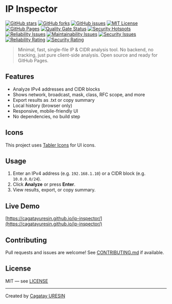 # IP Inspector

[![GitHub stars](https://img.shields.io/github/stars/cagatayuresin/ip-inspector?style=social)](https://github.com/cagatayuresin/ip-inspector) [![GitHub forks](https://img.shields.io/github/forks/cagatayuresin/ip-inspector?style=social)](https://github.com/cagatayuresin/ip-inspector) [![GitHub issues](https://img.shields.io/github/issues/cagatayuresin/ip-inspector)](https://github.com/cagatayuresin/ip-inspector/issues) [![MIT License](https://img.shields.io/github/license/cagatayuresin/ip-inspector)](LICENSE) [![GitHub Pages](https://img.shields.io/badge/GitHub%20Pages-Live-green)](https://cagatayuresin.github.io/ip-inspector/) [![Quality Gate Status](https://sonar.cagatayuresin.com/api/project_badges/measure?project=cagatayuresin_ip-inspector_2f778a84-0bcf-4433-8017-6cae2338922b&metric=alert_status&token=sqb_f4ef7dec507c15df28897626318af412910d82d8)](https://sonar.cagatayuresin.com/dashboard?id=cagatayuresin_ip-inspector_2f778a84-0bcf-4433-8017-6cae2338922b) [![Security Hotspots](https://sonar.cagatayuresin.com/api/project_badges/measure?project=cagatayuresin_ip-inspector_2f778a84-0bcf-4433-8017-6cae2338922b&metric=security_hotspots&token=sqb_f4ef7dec507c15df28897626318af412910d82d8)](https://sonar.cagatayuresin.com/dashboard?id=cagatayuresin_ip-inspector_2f778a84-0bcf-4433-8017-6cae2338922b) [![Reliability Issues](https://sonar.cagatayuresin.com/api/project_badges/measure?project=cagatayuresin_ip-inspector_2f778a84-0bcf-4433-8017-6cae2338922b&metric=software_quality_reliability_issues&token=sqb_f4ef7dec507c15df28897626318af412910d82d8)](https://sonar.cagatayuresin.com/dashboard?id=cagatayuresin_ip-inspector_2f778a84-0bcf-4433-8017-6cae2338922b) [![Maintainability Issues](https://sonar.cagatayuresin.com/api/project_badges/measure?project=cagatayuresin_ip-inspector_2f778a84-0bcf-4433-8017-6cae2338922b&metric=software_quality_maintainability_issues&token=sqb_f4ef7dec507c15df28897626318af412910d82d8)](https://sonar.cagatayuresin.com/dashboard?id=cagatayuresin_ip-inspector_2f778a84-0bcf-4433-8017-6cae2338922b) [![Security Issues](https://sonar.cagatayuresin.com/api/project_badges/measure?project=cagatayuresin_ip-inspector_2f778a84-0bcf-4433-8017-6cae2338922b&metric=software_quality_security_issues&token=sqb_f4ef7dec507c15df28897626318af412910d82d8)](https://sonar.cagatayuresin.com/dashboard?id=cagatayuresin_ip-inspector_2f778a84-0bcf-4433-8017-6cae2338922b) [![Reliability Rating](https://sonar.cagatayuresin.com/api/project_badges/measure?project=cagatayuresin_ip-inspector_2f778a84-0bcf-4433-8017-6cae2338922b&metric=software_quality_reliability_rating&token=sqb_f4ef7dec507c15df28897626318af412910d82d8)](https://sonar.cagatayuresin.com/dashboard?id=cagatayuresin_ip-inspector_2f778a84-0bcf-4433-8017-6cae2338922b) [![Security Rating](https://sonar.cagatayuresin.com/api/project_badges/measure?project=cagatayuresin_ip-inspector_2f778a84-0bcf-4433-8017-6cae2338922b&metric=software_quality_security_rating&token=sqb_f4ef7dec507c15df28897626318af412910d82d8)](https://sonar.cagatayuresin.com/dashboard?id=cagatayuresin_ip-inspector_2f778a84-0bcf-4433-8017-6cae2338922b)

> Minimal, fast, single-file IP & CIDR analysis tool. No backend, no tracking, just pure client-side analysis. Open source and ready for GitHub Pages.

## Features

- Analyze IPv4 addresses and CIDR blocks
- Shows network, broadcast, mask, class, RFC scope, and more
- Export results as .txt or copy summary
- Local history (browser only)
- Responsive, mobile-friendly UI
- No dependencies, no build step

## Icons

This project uses [Tabler Icons](https://tabler.io/icons) for UI icons.

## Usage

1. Enter an IPv4 address (e.g. `192.168.1.10`) or a CIDR block (e.g. `10.0.0.0/24`).
2. Click **Analyze** or press **Enter**.
3. View results, export, or copy summary.

## Live Demo

[https://cagatayuresin.github.io/ip-inspector/](https://cagatayuresin.github.io/ip-inspector/)

## Contributing

Pull requests and issues are welcome! See [CONTRIBUTING.md](CONTRIBUTING.md) if available.

## License

MIT — see [LICENSE](LICENSE)

---
Created by [Cagatay URESIN](https://github.com/cagatayuresin)
